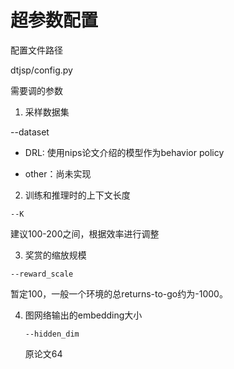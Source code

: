 # 超参数配置

配置文件路径

dtjsp/config.py



需要调的参数

1. 采样数据集

--dataset 

- DRL: 使用nips论文介绍的模型作为behavior policy

- other：尚未实现

  

2. 训练和推理时的上下文长度

```--K```

建议100-200之间，根据效率进行调整

3. 奖赏的缩放规模

```--reward_scale```

暂定100，一般一个环境的总returns-to-go约为-1000。

4. 图网络输出的embedding大小

   ```--hidden_dim```

   原论文64

   

